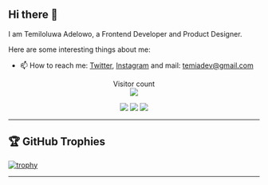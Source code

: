 ## Hi there 👋

I am Temiloluwa Adelowo, a Frontend Developer and Product Designer.

Here are some interesting things about me:

- 📫 How to reach me: [Twitter](https://twitter.com/adetemi03), [Instagram](https://instagram.com/adetemi03) and mail: [temiadev@gmail.com](mailto:temiadev@gmail.com)

<p align="center"> 
  Visitor count<br>
  <img src="https://profile-counter.glitch.me/Temiloluwa-ade/count.svg" />
</p>
<p align="center">
  <img src ="https://github-readme-stats.vercel.app/api?username=temiloluwa-ade&show_icons=true&count_private=true&theme=darcula&hide_border=true&hide=issues,contribs&bg_color=00000000">
  <img src ="https://github-readme-stats.vercel.app/api/top-langs/?username=temiloluwa-ade&layout=compact&hide_border=true&theme=darcula&bg_color=00000000&langs_count=6">
  <img src ="https://github-readme-streak-stats.herokuapp.com?user=temiloluwa-ade&theme=darcula&hide_border=true&background=FFFFFF00">
</p>

<hr>

## 🏆 GitHub Trophies

[![trophy](https://github-profile-trophy.vercel.app/?username=temiloluwa-ade&theme=onedark&margin-w=15&margin-h=15)](https://www.buymeacoffee.com/pantani)

<hr>
